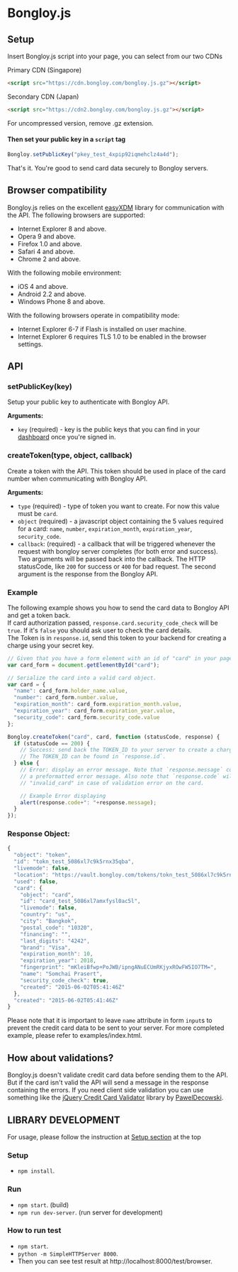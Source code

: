 # Bongloy.js

## Setup

Insert Bongloy.js script into your page, you can select from our two CDNs

Primary CDN (Singapore)
```html
<script src="https://cdn.bongloy.com/bongloy.js.gz"></script>
```

Secondary CDN (Japan)
```html
<script src="https://cdn2.bongloy.com/bongloy.js.gz"></script>
```

For uncompressed version, remove .gz extension.


#### Then set your public key in a `script` tag

```js
Bongloy.setPublicKey("pkey_test_4xpip92iqmehclz4a4d");
```

That's it. You're good to send card data securely to Bongloy servers.

## Browser compatibility

Bongloy.js relies on the excellent [easyXDM](https://github.com/oyvindkinsey/easyXDM) library for communication with the API. The following browsers are supported:

* Internet Explorer 8 and above.
* Opera 9 and above.
* Firefox 1.0 and above.
* Safari 4 and above.
* Chrome 2 and above.

With the following mobile environment:

* iOS 4 and above.
* Android 2.2 and above.
* Windows Phone 8 and above.

With the following browsers operate in compatibility mode:

* Internet Explorer 6-7 if Flash is installed on user machine.
* Internet Explorer 6 requires TLS 1.0 to be enabled in the browser settings.

## API

### setPublicKey(key)

Setup your public key to authenticate with Bongloy API.

**Arguments:**

* `key` (required) - key is the public keys that you can find in your [dashboard](https://dashboard.bongloy.com) once you're signed in.

### createToken(type, object, callback)

Create a token with the API. This token should be used in place of the card number when communicating with Bongloy API.

**Arguments:**

* `type` (required) - type of token you want to create. For now this value must be `card`.
* `object` (required) - a javascript object containing the 5 values required for a card:  `name`, `number`, `expiration_month`, `expiration_year`, `security_code`.
* `callback`: (required) - a callback that will be triggered whenever the request with bongloy server completes (for both error and success). Two arguments will be passed back into the callback. The HTTP statusCode, like `200` for success or `400` for bad request. The second argument is the response from the Bongloy API.

### Example

The following example shows you how to send the card data to Bongloy API and get a token back.  
If card authorization passed, `response.card.security_code_check` will be `true`. If it's `false` you should ask user to check the card details.  
The Token is in `response.id`, send this token to your backend for creating a charge using your secret key.

```js
// Given that you have a form element with an id of "card" in your page.
var card_form = document.getElementById("card");

// Serialize the card into a valid card object.
var card = {
  "name": card_form.holder_name.value,
  "number": card_form.number.value,
  "expiration_month": card_form.expiration_month.value,
  "expiration_year": card_form.expiration_year.value,
  "security_code": card_form.security_code.value
};

Bongloy.createToken("card", card, function (statusCode, response) {
  if (statusCode == 200) {
    // Success: send back the TOKEN_ID to your server to create a charge.
    // The TOKEN_ID can be found in `response.id`.
  } else {
    // Error: display an error message. Note that `response.message` contains
    // a preformatted error message. Also note that `response.code` will be
    // "invalid_card" in case of validation error on the card.

    // Example Error displaying
    alert(response.code+": "+response.message);
  }
});
```

### Response Object:

```js
{
  "object": "token",
  "id": "tokn_test_5086xl7c9k5rnx35qba",
  "livemode": false,
  "location": "https://vault.bongloy.com/tokens/tokn_test_5086xl7c9k5rnx35qba",
  "used": false,
  "card": {
    "object": "card",
    "id": "card_test_5086xl7amxfysl0ac5l",
    "livemode": false,
    "country": "us",
    "city": "Bangkok",
    "postal_code": "10320",
    "financing": "",
    "last_digits": "4242",
    "brand": "Visa",
    "expiration_month": 10,
    "expiration_year": 2018,
    "fingerprint": "mKleiBfwp+PoJWB/ipngANuECUmRKjyxROwFW5IO7TM=",
    "name": "Somchai Prasert",
    "security_code_check": true,
    "created": "2015-06-02T05:41:46Z"
  },
  "created": "2015-06-02T05:41:46Z"
}

```

Please note that it is important to leave `name` attribute in form `input`s to prevent the credit card data to be sent to your server. For more completed example, please refer to examples/index.html.

## How about validations?

Bongloy.js doesn't validate credit card data before sending them to the API. But if the card isn't valid the API will send a message in the response containing the errors. If you need client side validation you can use something like the [jQuery Credit Card Validator](http://jquerycreditcardvalidator.com) library by [PawelDecowski](https://github.com/PawelDecowski).


## LIBRARY DEVELOPMENT 
For usage, please follow the instruction at [Setup section](#setup) at the top

### Setup

- `npm install`.

### Run

- `npm start`. (build)
- `npm run dev-server`. (run server for development)

### How to run test

- `npm start`.
- `python -m SimpleHTTPServer 8000`.
- Then you can see test result at http://localhost:8000/test/browser.
